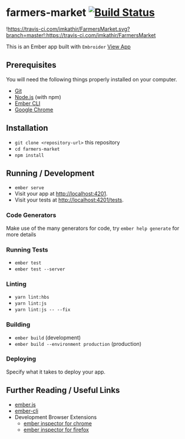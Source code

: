 # farmers-market    [![Build Status](https://travis-ci.com/imkathir/FarmersMarket.svg?branch=master)](https://travis-ci.com/imkathir/FarmersMarket.svg?branch=master)
!https://travis-ci.com/imkathir/FarmersMarket.svg?branch=master!:https://travis-ci.com/imkathir/FarmersMarket

This is an Ember app built with `Embroider`
[View App](https://imkathir.github.io/FarmersMarket/)

## Prerequisites

You will need the following things properly installed on your computer.

* [Git](https://git-scm.com/)
* [Node.js](https://nodejs.org/) (with npm)
* [Ember CLI](https://ember-cli.com/)
* [Google Chrome](https://google.com/chrome/)

## Installation

* `git clone <repository-url>` this repository
* `cd farmers-market`
* `npm install`

## Running / Development

* `ember serve`
* Visit your app at [http://localhost:4201](http://localhost:4201).
* Visit your tests at [http://localhost:4201/tests](http://localhost:4201/tests).

### Code Generators

Make use of the many generators for code, try `ember help generate` for more details

### Running Tests

* `ember test`
* `ember test --server`

### Linting

* `yarn lint:hbs`
* `yarn lint:js`
* `yarn lint:js -- --fix`

### Building

* `ember build` (development)
* `ember build --environment production` (production)

### Deploying

Specify what it takes to deploy your app.

## Further Reading / Useful Links

* [ember.js](https://emberjs.com/)
* [ember-cli](https://ember-cli.com/)
* Development Browser Extensions
  * [ember inspector for chrome](https://chrome.google.com/webstore/detail/ember-inspector/bmdblncegkenkacieihfhpjfppoconhi)
  * [ember inspector for firefox](https://addons.mozilla.org/en-US/firefox/addon/ember-inspector/)
